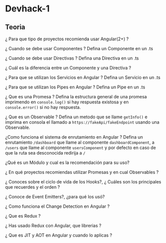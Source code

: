 # Devhack-1

## Teoria

¿ Para que tipo de proyectos recomienda usar Angular(2+) ?

¿ Cuando se debe usar Componentes ? Defina un Componente en un .ts 

¿ Cuando se debe usar Directivas ? Defina una Directiva en un .ts

¿ Cuál es la diferencia entre un Componente y una Directiva ?

¿ Para que se utilizan los Servicios en Angular ? Defina un Servicio en un .ts

¿ Para que se utilizan los Pipes en Angular ? Defina un Pipe en un .ts

¿ Que es una Promesa ? Defina la estructura general de una promesa imprimendo en `console.log()` si hay respuesta existosa y en `console.error()` si no hay respuesta.

¿ Que es un Observable ? Defina un metodo que se llame `getInfo()` e imprima en consola el llamado a `https://fakeApi/fakeEndpoint` usando una Observable. 

¿Como funciona el sistema de enrutamiento en Angular ? Defina un enrutamiento `/dashboard` que llame al componente `dashboardComponent`, a `/users` que llame al componente `usersComponent` y por defecto en caso de que la ruta sea desconocida redirija a `/`

¿Qué es un Módulo y cual es la recomendación para su uso?

¿ En qué proyectos recomiendas utilizar Promesas y en cual Observables ?

¿ Conoces sobre el ciclo de vida de los Hooks?, ¿ Cuáles son los principales que recuerdes y el orden ?

¿ Conoce de Event Emitters?, ¿para qué los usó?

¿ Como funciona el Change Detection en Angular ?

¿ Que es Redux ?

¿ Has usado Redux con Angular, que librerias ?

¿ Que es JIT y AOT en Angular y cuando lo aplicas ?
